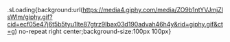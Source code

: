 .sLoading{background:url(https://media4.giphy.com/media/ZO9b1ntYVJmjZlsWlm/giphy.gif?cid=ecf05e47j6t5b5tyu1lte87gtrz9lbax03d190advah46h4y&rid=giphy.gif&ct=g) no-repeat right center;background-size:100px 100px}